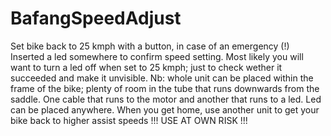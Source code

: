 # BafangSpeedAdjust

Set bike back to 25 kmph with a button, in case of an emergency (!)
Inserted a led somewhere to confirm speed setting.
Most likely you will want to turn a led off when set to 25 kmph; just to check wether it succeeded and make it unvisible.
Nb: whole unit can be placed within the frame of the bike; plenty of room in the tube that runs downwards from the saddle.
One cable that runs to the motor and another that runs to a led.
Led can be placed anywhere.
When you get home, use another unit to get your bike back to higher assist speeds
!!! USE AT OWN RISK !!!
